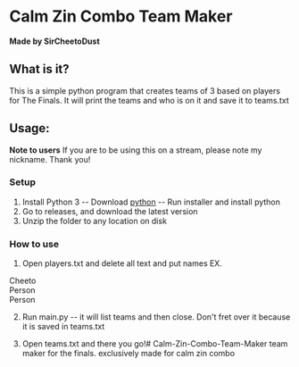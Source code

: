 # Calm Zin Combo Team Maker
**Made by SirCheetoDust**

## What is it?
This is a simple python program that creates teams of 3 based on players for The Finals. It will print the teams and who is on it and save it to teams.txt


## Usage:
**Note to users**
If you are to be using this on a stream, please note my nickname. Thank you!
### Setup
1. Install Python 3
    -- Download [python](https://www.python.org/downloads/)
    -- Run installer and install python
2. Go to releases, and download the latest version
3. Unzip the folder to any location on disk

### How to use
1. Open players.txt and delete all text and put names
EX.

Cheeto<br>Person<br>Person

2. Run main.py
   -- it will list teams and then close. Don't fret over it because it is saved in teams.txt

3. Open teams.txt and there you go!# Calm-Zin-Combo-Team-Maker
team maker for the finals. exclusively made for calm zin combo
